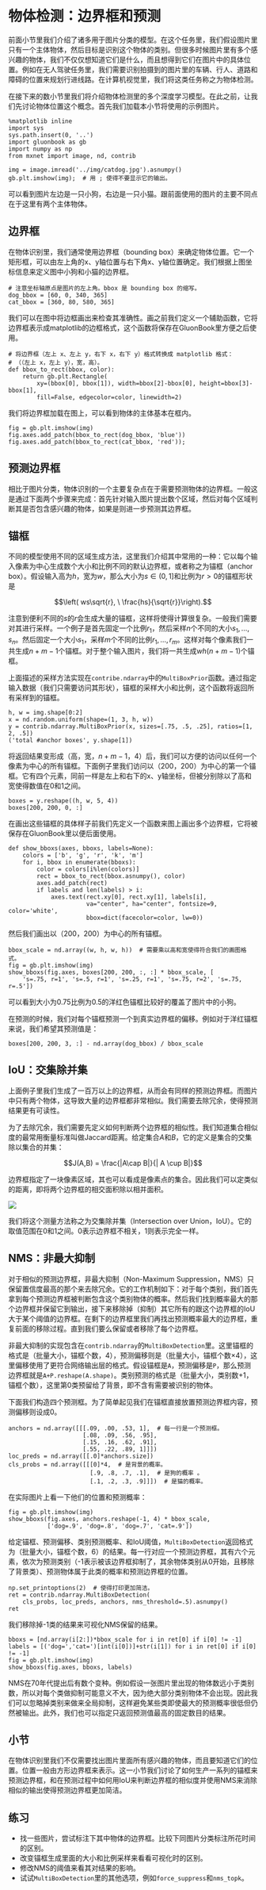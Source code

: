# 物体检测：边界框和预测

前面小节里我们介绍了诸多用于图片分类的模型。在这个任务里，我们假设图片里只有一个主体物体，然后目标是识别这个物体的类别。但很多时候图片里有多个感兴趣的物体，我们不仅仅想知道它们是什么，而且想得到它们在图片中的具体位置。例如在无人驾驶任务里，我们需要识别拍摄到的图片里的车辆、行人、道路和障碍的位置来规划行进线路。在计算机视觉里，我们将这类任务称之为物体检测。

在接下来的数小节里我们将介绍物体检测里的多个深度学习模型。在此之前，让我们先讨论物体位置这个概念。首先我们加载本小节将使用的示例图片。

```{.python .input  n=1}
%matplotlib inline
import sys
sys.path.insert(0, '..')
import gluonbook as gb
import numpy as np
from mxnet import image, nd, contrib

img = image.imread('../img/catdog.jpg').asnumpy()
gb.plt.imshow(img);  # 用 ; 使得不要显示它的输出。
```

可以看到图片左边是一只小狗，右边是一只小猫。跟前面使用的图片的主要不同点在于这里有两个主体物体。

## 边界框

在物体识别里，我们通常使用边界框（bounding box）来确定物体位置。它一个矩形框，可以由左上角的x、y轴位置与右下角x、y轴位置确定。我们根据上图坐标信息来定义图中小狗和小猫的边界框。

```{.python .input  n=2}
# 注意坐标轴原点是图片的左上角。bbox 是 bounding box 的缩写。
dog_bbox = [60, 0, 340, 365]
cat_bbox = [360, 80, 580, 365]
```

我们可以在图中将边框画出来检查其准确性。画之前我们定义一个辅助函数，它将边界框表示成matplotlib的边框格式，这个函数将保存在GluonBook里方便之后使用。

```{.python .input  n=3}
# 将边界框（左上 x、左上 y，右下 x，右下 y）格式转换成 matplotlib 格式：
# （（左上 x，左上 y），宽，高）。
def bbox_to_rect(bbox, color):
    return gb.plt.Rectangle(
        xy=(bbox[0], bbox[1]), width=bbox[2]-bbox[0], height=bbox[3]-bbox[1],
        fill=False, edgecolor=color, linewidth=2)
```

我们将边界框加载在图上，可以看到物体的主体基本在框内。

```{.python .input}
fig = gb.plt.imshow(img)
fig.axes.add_patch(bbox_to_rect(dog_bbox, 'blue'))
fig.axes.add_patch(bbox_to_rect(cat_bbox, 'red'));
```

## 预测边界框

相比于图片分类，物体识别的一个主要复杂点在于需要预测物体的边界框。一般这是通过下面两个步骤来完成：首先针对输入图片提出数个区域，然后对每个区域判断其是否包含感兴趣的物体，如果是则进一步预测其边界框。

## 锚框

不同的模型使用不同的区域生成方法，这里我们介绍其中常用的一种：它以每个输入像素为中心生成数个大小和比例不同的默认边界框，或者称之为锚框（anchor box）。假设输入高为$h$，宽为$w$，那么大小为$s\in (0,1]$和比例为$r > 0$的锚框形状是

$$\left( ws\sqrt{r}, \  \frac{hs}{\sqrt{r}}\right).$$

注意到便利不同的$s$的$r$会生成大量的锚框，这样将使得计算很复杂。一般我们需要对其进行采样。一个例子是首先固定一个比例$r_1$，然后采样$n$个不同的大小$s_1,\ldots,s_n$。然后固定一个大小$s_1$，采样$m$个不同的比例$r_1,\ldots,r_m$。这样对每个像素我们一共生成$n+m-1$个锚框。对于整个输入图片，我们将一共生成$wh(n+m-1)$个锚框。

上面描述的采样方法实现在`contribe.ndarray`中的`MultiBoxPrior`函数。通过指定输入数据（我们只需要访问其形状），锚框的采样大小和比例，这个函数将返回所有采样到的锚框。

```{.python .input  n=4}
h, w = img.shape[0:2]
x = nd.random.uniform(shape=(1, 3, h, w))
y = contrib.ndarray.MultiBoxPrior(x, sizes=[.75, .5, .25], ratios=[1, 2, .5])
('total #anchor boxes', y.shape[1])
```

将返回结果变形成（高，宽，$n+m-1$，4）后，我们可以方便的访问以任何一个像素为中心的所有锚框。下面例子里我们访问以（200，200）为中心的第一个锚框。它有四个元素，同前一样是左上和右下的x、y轴坐标，但被分别除以了高和宽使得数值在0和1之间。

```{.python .input}
boxes = y.reshape((h, w, 5, 4))
boxes[200, 200, 0, :]
```

在画出这些锚框的具体样子前我们先定义一个函数来图上画出多个边界框，它将被保存在GluonBook里以便后面使用。

```{.python .input  n=5}
def show_bboxs(axes, bboxs, labels=None):
    colors = ['b', 'g', 'r', 'k', 'm']
    for i, bbox in enumerate(bboxs):
        color = colors[i%len(colors)]
        rect = bbox_to_rect(bbox.asnumpy(), color)
        axes.add_patch(rect)        
        if labels and len(labels) > i:
            axes.text(rect.xy[0], rect.xy[1], labels[i], 
                      va="center", ha="center", fontsize=9, color='white',
                      bbox=dict(facecolor=color, lw=0))
```

然后我们画出以（200，200）为中心的所有锚框。

```{.python .input  n=6}
bbox_scale = nd.array((w, h, w, h))  # 需要乘以高和宽使得符合我们的画图格式。
fig = gb.plt.imshow(img)
show_bboxs(fig.axes, boxes[200, 200, :, :] * bbox_scale, [
    's=.75, r=1', 's=.5, r=1', 's=.25, r=1', 's=.75, r=2', 's=.75, r=.5'])
```

可以看到大小为0.75比例为0.5的洋红色锚框比较好的覆盖了图片中的小狗。

在预测的时候，我们对每个锚框预测一个到真实边界框的偏移。例如对于洋红锚框来说，我们希望其预测值是：

```{.python .input}
boxes[200, 200, 3, :] - nd.array(dog_bbox) / bbox_scale
```

## IoU：交集除并集

上面例子里我们生成了一百万以上的边界框，从而会有同样的预测边界框。而图片中只有两个物体，这导致大量的边界框都非常相似。我们需要去除冗余，使得预测结果更有可读性。

为了去除冗余，我们需要先定义如何判断两个边界框的相似性。我们知道集合相似度的最常用衡量标准叫做Jaccard距离。给定集合$A$和$B$，它的定义是集合的交集除以集合的并集：

$$J(A,B) = \frac{|A\cap B|}{| A \cup B|}$$

边界框指定了一块像素区域，其也可以看成是像素点的集合。因此我们可以定类似的距离，即将两个边界框的相交面积除以相并面积。

![](../img/iou.svg)

我们将这个测量方法称之为交集除并集（Intersection over Union，IoU）。它的取值范围在0和1之间。0表示边界框不相关，1则表示完全一样。

## NMS：非最大抑制

对于相似的预测边界框，非最大抑制（Non-Maximum Suppression，NMS）只保留置信度最高的那个来去除冗余。它的工作机制如下：对于每个类别，我们首先拿到每个预测边界框被判断包含这个类别物体的概率。然后我们找到概率最大的那个边界框并保留它到输出，接下来移除掉（抑制）其它所有的跟这个边界框的IoU大于某个阈值的边界框。在剩下的边界框里我们再找出预测概率最大的边界框，重复前面的移除过程。直到我们要么保留或者移除了每个边界框。

非最大抑制的实现包含在`contrib.ndarray`的`MultiBoxDetection`里。这里锚框的格式是（批量大小，锚框个数，4），预测偏移则是（批量大小，锚框个数$\times 4$），这里偏移使用了更符合网络输出层的格式。假设锚框是`A`，预测偏移是`P`，那么预测边界框就是`A+P.reshape(A.shape)`。类别预测的格式是（批量大小，类别数$+1$，锚框个数），这里第0类预留给了背景，即不含有需要被识别的物体。

下面我们构造四个预测框。为了简单起见我们在锚框直接放置预测边界框内容，预测偏移则设成0。

```{.python .input  n=7}
anchors = nd.array([[[.09, .00, .53, 1],  # 每一行是一个预测框。
                     [.08, .09, .56, .95], 
                     [.15, .16, .62, .91],
                     [.55, .22, .89, 1]]])
loc_preds = nd.array([[.0]*anchors.size])
cls_probs = nd.array([[[0]*4,  # 是背景的概率。
                       [.9, .8, .7, .1],  # 是狗的概率 。
                       [.1, .2, .3, .9]]])  # 是猫的概率。
```

在实际图片上看一下他们的位置和预测概率：

```{.python .input  n=8}
fig = gb.plt.imshow(img)
show_bboxs(fig.axes, anchors.reshape(-1, 4) * bbox_scale,
           ['dog=.9', 'dog=.8', 'dog=.7', 'cat=.9'])
```

给定锚框、预测偏移、类别预测概率、和IoU阈值，`MultiBoxDetection`返回格式为（批量大小，锚框个数，6）的结果。每一行对应一个预测边界框，其有六个元素，依次为预测类别（-1表示被该边界框抑制了，其余物体类别从0开始，且移除了背景类）、预测物体属于此类的概率和预测边界框的位置。

```{.python .input  n=9}
np.set_printoptions(2)  # 使得打印更加简洁。
ret = contrib.ndarray.MultiBoxDetection(
    cls_probs, loc_preds, anchors, nms_threshold=.5).asnumpy()
ret
```

我们移除掉-1类的结果来可视化NMS保留的结果。

```{.python .input  n=11}
bboxs = [nd.array(i[2:])*bbox_scale for i in ret[0] if i[0] != -1]
labels = [('dog=','cat=')[int(i[0])]+str(i[1]) for i in ret[0] if i[0] != -1]
fig = gb.plt.imshow(img)        
show_bboxs(fig.axes, bboxs, labels) 
```

NMS在70年代提出后有数个变种。例如假设一张图片里出现的物体数远小于类别数，所以对每个类做抑制可能意义不大，因为绝大部分类别物体不会出现。因此我们可以忽略掉类别来做来全局抑制，这样避免某些类即使最大的预测概率很低但仍然被输出。此外，我们也可以指定只返回预测值最高的固定数目的结果。

## 小节

在物体识别里我们不仅需要找出图片里面所有感兴趣的物体，而且要知道它们的位置。位置一般由方形边界框来表示。这一小节我们讨论了如何生产一系列的锚框来预测边界框，和在预测过程中如何用IoU来判断边界框的相似度并使用NMS来消除相似的输出使得预测边界框更加简洁。

## 练习

- 找一些图片，尝试标注下其中物体的边界框。比较下同图片分类标注所花时间的区别。
- 改变锚框生成里面的大小和比例采样来看看可视化时的区别。
- 修改NMS的阈值来看其对结果的影响。
- 试试`MultiBoxDetection`里的其他选项，例如`force_suppress`和`nms_topk`。
